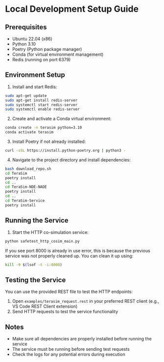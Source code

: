 # Local Development Setup Guide

## Prerequisites

- Ubuntu 22.04 (x86)
- Python 3.10 
- Poetry (Python package manager)
- Conda (for virtual environment management)
- Redis (running on port 6379)

## Environment Setup

1. Install and start Redis:
```bash
sudo apt-get update
sudo apt-get install redis-server
sudo systemctl start redis-server
sudo systemctl enable redis-server
```

2. Create and activate a Conda virtual environment:
```bash
conda create -n terasim python=3.10
conda activate terasim
```

3. Install Poetry if not already installed:
```bash
curl -sSL https://install.python-poetry.org | python3 -
```

4. Navigate to the project directory and install dependencies:
```bash
bash download_repo.sh
cd TeraSim
poetry install
cd ..
cd TeraSim-NDE-NADE
poetry install
cd ..
cd TeraSim-Service
poetry install
```

## Running the Service

1. Start the HTTP co-simulation service:
```bash
python safetest_http_cosim_main.py
```

If you see port 8000 is already in use error, this is because the previous service was not properly cleaned up. You can clean it up using:
```bash
kill -9 $(lsof -t -i:8000)
```

## Testing the Service

You can use the provided REST file to test the HTTP endpoints:

1. Open `examples/terasim_request.rest` in your preferred REST client (e.g., VS Code REST Client extension)
2. Send HTTP requests to test the service functionality

## Notes

- Make sure all dependencies are properly installed before running the service
- The service must be running before sending test requests
- Check the logs for any potential errors during execution
